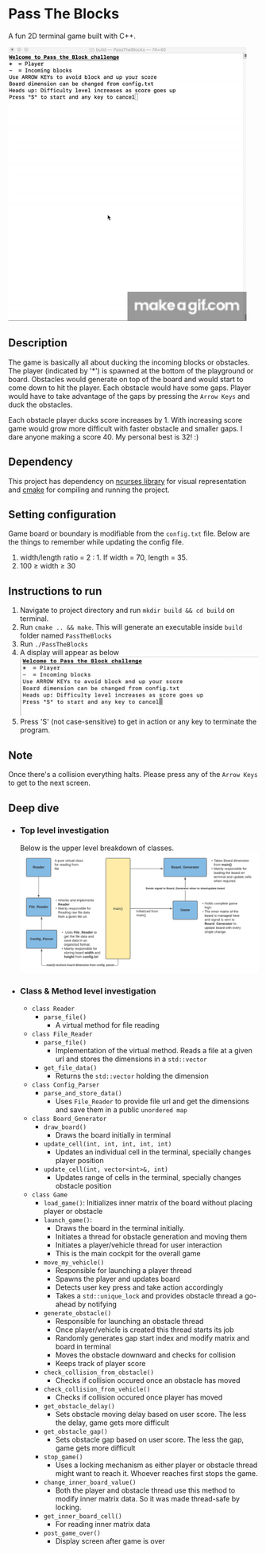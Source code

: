 # Pass The Blocks
A fun 2D terminal game built with C++.

<img src="images/Pass_The_Blocks.gif" alt="drawing" />

## Description
The game is basically all about ducking the incoming blocks or obstacles. The player (indicated by '*') is spawned at the bottom of the playground or board. Obstacles would generate on top of the board and would start to come down to hit the player. Each obstacle would have some gaps. Player would have to take advantage of the gaps by pressing the `Arrow Keys` and duck the obstacles.

Each obstacle player ducks score increases by 1. With increasing score game would grow more difficult with faster obstacle and smaller gaps. I dare anyone making a score 40. My personal best is 32! :) 

## Dependency
This project has dependency on [ncurses library](https://invisible-island.net/ncurses/announce.html) for visual representation and [cmake](https://cmake.org/download/) for compiling and running the project.


## Setting configuration
Game board or boundary is modifiable from the `config.txt` file. Below are the things to remember while updating the config file.

1. width/length ratio = 2 : 1. If width = 70, length = 35.
2. 100 &ge; width &ge; 30   


## Instructions to run
1. Navigate to project directory and run `mkdir build && cd build` on terminal.
2. Run `cmake .. && make`. This will generate an executable inside `build` folder named `PassTheBlocks`
3. Run `./PassTheBlocks`
4. A display will appear as below
    <img src="images/opening_screen.png" alt="drawing" />
5. Press 'S' (not case-sensitive) to get in action or any key to terminate the program.    

## Note
Once there's a collision everything halts. Please press any of the `Arrow Keys` to get to the next screen.

## Deep dive

- ### Top level investigation
    Below is the upper level breakdown of classes.
    <img src="images/class_breakdown.png" alt="drawing" />
- ### Class & Method level investigation
    - `class Reader`
        - `parse_file()`
            - A virtual method for file reading
    - `class File_Reader`
        - `parse_file()`
            - Implementation of the virtual method. Reads a file at a given url and stores the dimensions in a `std::vector`
        - `get_file_data()`
            - Returns the `std::vector` holding the dimension
    - `class Config_Parser`
        - `parse_and_store_data()`
            - Uses `File_Reader` to provide file url and get the dimensions and save them in a public `unordered map`
    - `class Board_Generator`
        - `draw_board()`
            - Draws the board initially in terminal
        - `update_cell(int, int, int, int, int)`
            - Updates an individual cell in the terminal, specially changes player position
        - `update_cell(int, vector<int>&, int)`
            - Updates range of cells in the terminal, specially changes obstacle position       
    - `class Game`
        - `load_game()`: Initializes inner matrix of the board without placing player or obstacle
        - `launch_game()`: 
            - Draws the board in the terminal initially.
            - Initiates a thread for obstacle generation and moving them
            - Initiates a player/vehicle thread for user interaction
            - This is the main cockpit for the overall game
        - `move_my_vehicle()`
            - Responsible for launching a player thread
            - Spawns the player and updates board
            - Detects user key press and take action accordingly
            - Takes a `std::unique_lock` and provides obstacle thread a go-ahead by notifying
        - `generate_obstacle()`
            - Responsible for launching an obstacle thread 
            - Once player/vehicle is created this thread starts its job
            - Randomly generates gap start index and modify matrix and board in terminal
            - Moves the obstacle downward and checks for collision
            - Keeps track of player score
        - `check_collision_from_obstacle()`
            - Checks if collision occured once an obstacle has moved
        - `check_collision_from_vehicle()`
            -  Checks if collision occured once player has moved    
        - `get_obstacle_delay()`
            - Sets obstacle moving delay based on user score. The less the delay, game gets more difficult
        - `get_obstacle_gap()`
            - Sets obstacle gap based on user score. The less the gap, game gets more difficult
        - `stop_game()`
            - Uses a locking mechanism as either player or obstacle thread might want to reach it. Whoever reaches first stops the game.
        - `change_inner_board_value()`
            - Both the player and obstacle thread use this method to modify inner matrix data. So it was made thread-safe by locking.
        - `get_inner_board_cell()`
            - For reading inner matrix data 
        - `post_game_over()`
            - Display screen after game is over

<!-- ## Rubrics Addressed
1. `The submission must compile and run`: checked
2. `The project demonstrates an understanding of C++ functions and control structures.`: checked
3. `The project reads data from a file and process the data, or the program writes data to a file.`: Board dimension is read in `class File_Reader` from `config.txt` in root directory
4. `The project accepts user input and processes the input.`: User interaction takes place in `class Game`'s `move_my_vehicle()` method under the `switch`.
5. `The project uses Object Oriented Programming techniques.` - checked
6. `Classes use appropriate access specifiers for class members.` - checked
7. `Class constructors utilize member initialization lists.` - `Board_Generator`, `Game` both of them use initialization list
8. `Classes abstract implementation details from their interfaces.`: `Game` abstracts most of its functionality
9. `Classes encapsulate behavior.` - checked
10. `Classes follow an appropriate inheritance hierarchy.` - Although most of the classes are independent from inheriting, there's an abstract class `Reader` which is inherited and implemented by `File_Reader`
11. `Overloaded functions allow the same function to operate on different parameters.`: `Board_Generator` has 2 overloaded functions called `update_cell()`
12. `Derived class functions override virtual base class functions.`: `File_Reader` overrides `Reader` method called `parse_file()`
13. `Templates generalize functions in the project.`: `File_Reader` constructor takes in a generic parameter.
14. `The project makes use of references in function declarations.`: `Board_Generator` constructor takes reference of couple parameters
15. `The project uses destructors appropriately.`: Most of the dynamic resources are RAII based, there is one pointer that roamed overall project which is the `WINDOW` object. `Board_Generator` & `Game` uses destructors to free the resource captured by that object.
16. `The project uses scope / Resource Acquisition Is Initialization (RAII) where appropriate.`: Smart pointers are used to maintain RAII standard in `main()`. I haven't built a customized class though.
17. `The project uses move semantics to move data, instead of copying it, where possible.`: In `main()`, `Board_Generator` instance is moved to `Game` instance on line 64.
18. `The project uses smart pointers instead of raw pointers.`: All pointers are smart pointers except for the `WINDOW` pointer which is a ncurses library pointer.
19. `The project uses multithreading.`: checked.
20. `A promise and future is used in the project.`: Within `launch_game()` in `Game` player or vehicle thread is launched with a promise and subsequent future.
21. `A mutex or lock is used in the project.`: Used multiple times inside `Game`
22. `A condition variable is used in the project.`: checked. Used in `game.cpp` line 53-57 and 127-131  
-->



